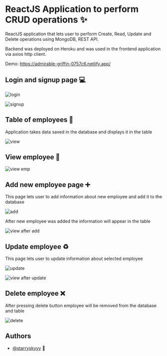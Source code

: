 
# ReactJS Application to perform CRUD operations :sparkles:

ReactJS application that lets user to perform Create, Read, Update and Delete operations using MongoDB, REST API.

Backend was deployed on Heroku and was used in the frontend application via axios http client.

Demo: https://admirable-griffin-0757c6.netlify.app/


## Login and signup page :computer:

![login](https://snipboard.io/xAXeKa.jpg)

![signup](https://snipboard.io/rvPK0m.jpg)

## Table of employees :page_facing_up:

Application takes data saved in the database and displays it in the table 

![view](https://snipboard.io/w7Pbc8.jpg)

## View employee :mag_right:

![view emp](https://snipboard.io/hRxKWu.jpg)

## Add new employee page :heavy_plus_sign:

This page lets user to add information about new employee and add it to the database

![add](https://snipboard.io/sKTjCp.jpg)

After new employee was added the information will appear in the table

![view after add](https://snipboard.io/GvaxK0.jpg)

## Update employee :recycle:

This page lets user to update information about selected employee

![update](https://snipboard.io/JYdzV2.jpg)


![view after update](https://snipboard.io/vV6jgL.jpg)

## Delete employee :x:

After pressing delete button employee will be removed from the database and table 

![delete](https://snipboard.io/tFkY1g.jpg)

## Authors

- [@starryskyyy](https://github.com/starryskyyy) :sparkling_heart: